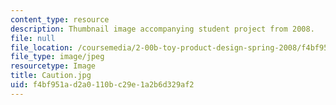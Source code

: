 ```yaml
---
content_type: resource
description: Thumbnail image accompanying student project from 2008.
file: null
file_location: /coursemedia/2-00b-toy-product-design-spring-2008/f4bf951ad2a0110bc29e1a2b6d329af2_Caution.jpg
file_type: image/jpeg
resourcetype: Image
title: Caution.jpg
uid: f4bf951a-d2a0-110b-c29e-1a2b6d329af2
---
```

